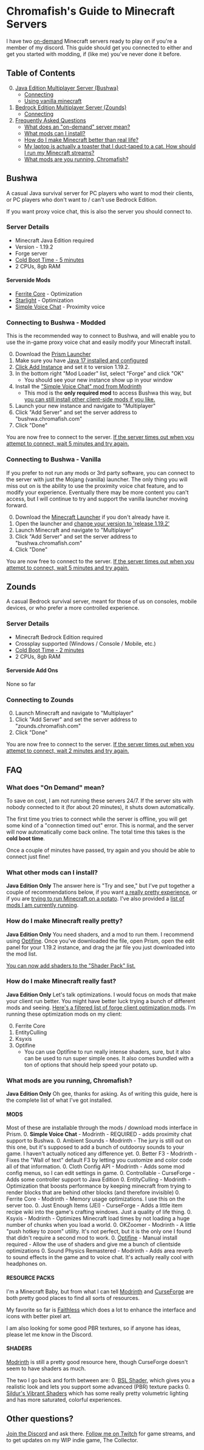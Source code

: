 # Chromafish's Guide to Minecraft Servers
I have two [on-demand](#what-does-on-demand-mean) Minecraft servers ready to play on if you're a member of my discord. This guide should get you connected to either and get you started with modding, if (like me) you've never done it before.

## Table of Contents
0. [Java Edition Multiplayer Server (Bushwa)](#bushwa)
    - [Connecting](#connecting-to-bushwa---modded)
    - [Using vanilla minecraft](#connecting-to-bushwa---vanilla)
0. [Bedrock Edition Multiplayer Server (Zounds)](#zounds)
    - [Connecting](#connecting-to-zounds)
0. [Frequently Asked Questions](#faq)
    - [What does an "on-demand" server mean?](#what-does-on-demand-mean)
    - [What mods can I install?](#what-other-mods-can-i-install)
    - [How do I make Minecraft better than real life?](#how-do-i-make-minecraft-really-pretty)
    - [My laptop is actually a toaster that I duct-taped to a cat. How should I run my Minecraft streams?](#how-do-i-make-minecraft-really-fast)
    - [What mods are you running, Chromafish?](#what-mods-are-you-running-chromafish)

## Bushwa
A casual Java survival server for PC players who want to mod their clients, or PC players who don't want to / can't use Bedrock Edition.

If you want proxy voice chat, this is also the server you should connect to.

### Server Details
- Minecraft Java Edition required
- Version - 1.19.2
- Forge server
- [Cold Boot Time - 5 minutes](#what-does-on-demand-mean)
- 2 CPUs, 8gb RAM

#### Serverside Mods
- [Ferrite Core](https://modrinth.com/mod/ferrite-core) - Optimization
- [Starlight](https://modrinth.com/mod/starlight-forge) - Optimization
- [Simple Voice Chat](https://modrinth.com/mod/simple-voice-chat) - Proximity voice

### Connecting to Bushwa - Modded
This is the recommended way to connect to Bushwa, and will enable you to use the in-game proxy voice chat and easily modify your Minecraft install.

0. Download the [Prism Launcher](https://prismlauncher.org/)
0. Make sure you have [Java 17 installed and configured](https://prismlauncher.org/wiki/getting-started/installing-java/)
0. [Click Add Instance](https://prismlauncher.org/wiki/getting-started/create-instance/) and set it to version 1.19.2.
0. In the bottom right "Mod Loader" list, select "Forge" and click "OK"
    - You should see your new instance show up in your window
0. Install the ["Simple Voice Chat" mod from Modrinth](https://prismlauncher.org/wiki/getting-started/download-mods/)
    - This mod is the **only required mod** to access Bushwa this way, but [you can still install other client-side mods if you like.](#what-other-mods-can-i-install)
0. Launch your new instance and navigate to "Multiplayer"
0. Click "Add Server" and set the server address to "bushwa.chromafish.com"
0. Click "Done"

You are now free to connect to the server. [If the server times out when you attempt to connect, wait 5 minutes and try again.](#what-does-on-demand-mean)

### Connecting to Bushwa - Vanilla
If you prefer to not run any mods or 3rd party software, you can connect to the server with just the Mojang (vanilla) launcher. The only thing you will miss out on is the ability to use the proximity voice chat feature, and to modify your experience. Eventually there may be more content you can't access, but I will continue to try and support the vanilla launcher moving forward.

0. Download the [Minecraft Launcher](https://www.minecraft.net/en-us/download) if you don't already have it.
0. Open the launcher and [change your version to 'release 1.19.2'](https://help.minecraft.net/hc/en-us/articles/360034754852-Change-Game-Version-for-Minecraft-Java-Edition#:~:text=Click%20Installations%20on%20the%20launcher,Play%20on%20the%20top%20menu.)
0. Launch Minecraft and navigate to "Multiplayer"
0. Click "Add Server" and set the server address to "bushwa.chromafish.com"
0. Click "Done"

You are now free to connect to the server. [If the server times out when you attempt to connect, wait 5 minutes and try again.](#what-does-on-demand-mean)

## Zounds
A casual Bedrock survival server, meant for those of us on consoles, mobile devices, or who prefer a more controlled experience.

### Server Details
- Minecraft Bedrock Edition required
- Crossplay supported (Windows / Console / Mobile, etc.)
- [Cold Boot Time - 2 minutes](#what-does-on-demand-mean)
- 2 CPUs, 8gb RAM

#### Serverside Add Ons
None so far

### Connecting to Zounds
0. Launch Minecraft and navigate to "Multiplayer"
0. Click "Add Server" and set the server address to "zounds.chromafish.com"
0. Click "Done"

You are now free to connect to the server. [If the server times out when you attempt to connect, wait 2 minutes and try again.](#what-does-on-demand-mean)

## FAQ
### What does "On Demand" mean?
To save on cost, I am not running these servers 24/7. If the server sits with nobody connected to it (for about 20 minutes), it shuts down automatically.

The first time you tries to connect while the server is offline, you will get some kind of a "connection timed out" error. This is normal, and the server will now automatically come back online. The total time this takes is the **cold boot time**.

Once a couple of minutes have passed, try again and you should be able to connect just fine!

### What other mods can I install?
**Java Edition Only** The answer here is "Try and see," but I've put together a couple of recommendations below, if you want [a really pretty experience](#how-do-i-make-minecraft-really-pretty), or if you are [trying to run Minecraft on a potato](#how-do-i-make-minecraft-really-fast). I've also provided a [list of mods I am currently running](#what-mods-are-you-running-chromafish).

### How do I make Minecraft really pretty?
**Java Edition Only** You need shaders, and a mod to run them. I recommend using [Optifine](http://optifine.net/adloadx?f=OptiFine_1.19.2_HD_U_I1.jar). Once you've downloaded the file, open Prism, open the edit panel for your 1.19.2 instance, and drag the jar file you just downloaded into the mod list.

[You can now add shaders to the "Shader Pack" list.](#shaders)

### How do I make Minecraft really fast?
**Java Edition Only** Let's talk optimizations. I would focus on mods that make your client run better. You might have better luck trying a bunch of different mods and seeing. [Here's a filtered list of forge client optimization mods](https://modrinth.com/modpacks?f=categories%3A%27optimization%27&g=categories%3A%27forge%27&e=client). I'm running these optimization mods on my client:

0. Ferrite Core
0. EntityCulling
0. Ksyxis
0. Optifine
    - You can use Optifine to run really intense shaders, sure, but it also can be used to run super simple ones. It also comes bundled with a ton of options that should help speed your potato up.

### What mods are you running, Chromafish?
**Java Edition Only** Oh gee, thanks for asking. As of writing this guide, here is the complete list of what I've got installed.

#### MODS
Most of these are installable through the mods / download mods interface in Prism.
0. **Simple Voice Chat**
    - Modrinth
    - REQUIRED - adds proximity chat support to Bushwa.
0. Ambient Sounds
    - Modrinth
    - The jury is still out on this one, but it's supposed to add a bunch of outdoorsy sounds to your game. I haven't actually noticed any difference yet.
0. Better F3
    - Modrinth
    - Fixes the "Wall of text" default F3 by letting you customize and color code all of that information.
0. Cloth Config API
    - Modrinth
    - Adds some mod config menus, so I can edit settings in game.
0. Controllable
    - CurseForge
    - Adds some controller support to Java Edition
0. EntityCulling
    - Modrinth
    - Optimization that boosts performance by keeping minecraft from trying to render blocks that are behind other blocks (and therefore invisible)
0. Ferrite Core
    - Modrinth
    - Memory usage optimizations. I use this on the server too.
0. Just Enough Items (JEI)
    - CurseForge
    - Adds a little item recipe wiki into the game's crafting windows. Just a quality of life thing.
0. Ksyxis
    - Modrinth
    - Optimizes Minecraft load times by not loading a huge number of chunks when you load a world.
0. OKZoomer
    - Modrinth
    - A little "push hotkey to zoom" utility. It's not perfect, but it is the only one I found that didn't require a second mod to work.
0. [Optifine](#how-do-i-make-minecraft-really-pretty)
    - Manual install required
    - Allow the use of shaders and give me a bunch of clientside optimizations
0. Sound Physics Remastered
    - Modrinth
    - Adds area reverb to sound effects in the game and to voice chat. It's actually really cool with headphones on.

#### RESOURCE PACKS
I'm a Minecraft Baby, but from what I can tell [Modrinth](https://modrinth.com/resourcepacks) and [CurseForge](https://www.curseforge.com/minecraft/texture-packs) are both pretty good places to find all sorts of resources.

My favorite so far is [Faithless](https://www.curseforge.com/minecraft/texture-packs/faithless) which does a lot to enhance the interface and icons with better pixel art.

I am also looking for some good PBR textures, so if anyone has ideas, please let me know in the Discord.

#### SHADERS
[Modrinth](https://modrinth.com/shaders) is still a pretty good resource here, though CurseForge doesn't seem to have shaders as much.

The two I go back and forth between are:
0. [BSL Shader](https://modrinth.com/shader/bsl-shaders), which gives you a realistic look and lets you support some advanced (PBR) texture packs
0. [Sildur's Vibrant Shaders](https://sildurs-shaders.github.io/downloads/) which has some really pretty volumetric lighting and has more saturated, colorful experiences.

## Other questions?
[Join the Discord](https://discord.gg/jCY2x4MW) and ask there.
[Follow me on Twitch](https://twitch.tv/thechromafish) for game streams, and to get updates on my WIP indie game, The Collector.

